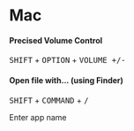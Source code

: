 # Mac

####  Precised Volume Control

<kbd>SHIFT</kbd> + <kbd>OPTION</kbd> + <kbd>VOLUME +/-</kbd>

#### Open file with... (using Finder)

<kbd>SHIFT</kbd> + <kbd>COMMAND</kbd> + <kbd>/</kbd>

Enter app name